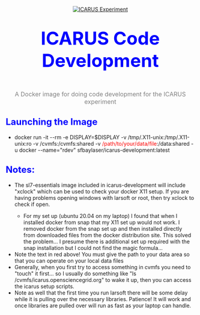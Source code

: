 <!-- It seems that github simply ignores the "style" tags within div tags... so try something different -->
<p align=center>
<a href="http://icarus.lngs.infn.it"><img src="http://icarus.lngs.infn.it/img/n3.jpg" alt="ICARUS Experiment" style="border:0"></a>
</p>

<h1 align=center><font color="blue"><font size="7">ICARUS Code Development</font></font></h1><br>
<p align=center>
<font color="gray"><font size="3">A Docker image for doing code development for the ICARUS experiment</font></font><br>
</p>


<h2><font color="blue"><font size="5">Launching the Image</font></font></h2>
<ul>
    <li>docker run -it --rm -e DISPLAY=$DISPLAY -v /tmp/.X11-unix:/tmp/.X11-unix:ro -v /cvmfs:/cvmfs:shared -v <font color="red">/path/to/your/data/file</font>:/data:shared -u docker --name="rdev" sfbaylaser/icarus-development:latest</li>
</ul>

<h2><font color="blue"><font size="5">Notes:</font></font></font></h2>
<ul>
	<li>The sl7-essentials image included in icarus-development will include "xclock" which can be used to check your docker X11 setup. If you are having problems opening windows with larsoft or root, then try xclock to check if open. </li>
	<ul>
		<li>For my set up (ubuntu 20.04 on my laptop) I found that when I installed docker from snap that my X11 set up would not work. I removed docker from the snap set up and then installed directly from downloaded files from the docker distribution site. This solved the problem... I presume there is additional set up required with the snap installation but I could not find the magic formula...</li>
	</ul>
	<li>Note the text in red above! You must give the path to your data area so that you can operate on your local data files</li>
	<li>Generally, when you first try to access something in cvmfs you need to "touch" it first... so I usually do something like "ls /cvmfs/icarus.opensciencegrid.org" to wake it up, then you can access the icarus setup scripts. </li>
	<li>Note as well that the first time you run larsoft there will be some delay while it is pulling over the necessary libraries. Patience! It will work and once libraries are pulled over will run as fast as your laptop can handle. </li>
</ul>


